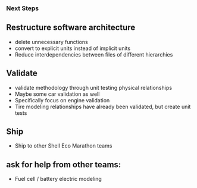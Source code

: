 ### Next Steps 
## Restructure software architecture
- delete unnecessary functions
- convert to explicit units instead of implicit units
- Reduce interdependencies between files of different hierarchies
## Validate 
- validate methodology through unit testing physical relationships
- Maybe some car validation as well
- Specifically focus on engine validation
- Tire modeling relationships have already been validated, but create unit tests
## Ship 
- Ship to other Shell Eco Marathon teams
## ask for help from other teams: 
- Fuel cell / battery electric modeling
